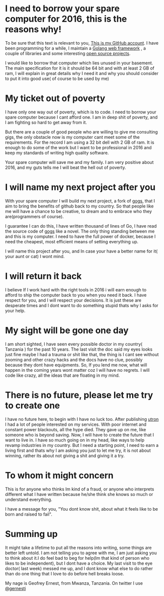 # I need to borrow your spare computer for 2016, this is the reasons why!

To be sure that this text is relevant to you, [This is my GitHub
account](https://github.com/gernest). I have been programming for a while, I
maintain a [Golang web framework](https://github.com/gernest/utron) , a couple of
libraries and some interesting [open source
projects](https://github.com/gernest/hero).

I would like to borrow that computer which lies unused in your basement. The
main specification for it is it should be 64 bit and with at least 2 GB of ram,
I will explain in great details why I need it and why you should consider to put
it into good use( of course to be used by me) 


# My ticket out of poverty

I have only one way out of poverty, which is to code. I need to borrow your
spare computer because I cant afford one. I am in deep shit of poverty, and I am
fighting so hard to get away from it.

But there are a couple of good people who are willing to give me consulting
gigs, the only obstacle now is my computer cant meet some of the requirements.
For the record I am using a 32 bit dell with 2 GB of ram. It is enough to do
some of the work but I want to be professional in 2016 and keep my standards of
writing high quality software.

Your spare computer will save me and my family. I am very positive about 2016,
and my guts tells me I will beat the hell out of poverty.

# I will name my next project after you

With your spare computer I will build my next project, a fork of
[gogs](https://github.com/gogits/gogs), that
I aim to bring the benefits of github back to my country. So that people like me
will have a chance to be creative, to dream and to embrace who they
are(programmers of course).

I guarantee I can do this, I have written thousand of lines of Go, I have read
the source code of [gogs](https://github.com/gogits/gogs) like a novel. The only
thing standing between me and
this is my computer. I need to have the full power of docker, because I need the
cheapest, most efficient means of setting everything up.

I will name this project after you, and In case your have a better name for it(
your aunt or cat) I wont mind.

# I will return it back

I believe If I work hard with the right tools in 2016 i will earn enough to
afford to ship the computer back to you when you need it back. I have respect
for you, and I will respect your decisions. It is just these are desperate times
and I dont want to do something stupid thats why I asks for your help.

# My sight will be gone one day

I am short sighted, I have seen every possible doctor in my country( Tanzania )
for the past 10 years. The last visit the doc said my eyes looks just fine maybe
I had a trauma or shit like that, the thing is I cant see without zooming and
other crazy hacks and the docs have no clue, possibly because they dont have
equipments. So, If you lend me now, what will happen in the coming years wont
matter coz I will  have no regrets. I will code like crazy, all the ideas that
are floating in my mind.

# There is no future, please let me try to create one

I have no future here, to begin with I have no luck too. After publishing
[utron](https://github.com/gernest/utron) I had a lot of people interested on my
services. With poor internet
and constant power blackouts, all the hype died. They gave up on me, like
someone who is beyond saving. Now, I will have to create the future that I want
to live in. I have so much going on in my head, like ways to help revamp
industries in my country. But I need a starting point, I need to earn a living
first and thats why I am asking you just to let me try, it is not about winning,
rather its about not giving a shit and giving it a try.

# To whom it might concern

This is for anyone who thinks Im kind of a fraud, or anyone who interprets
different what I have written because he/she think she knows so much or
understand everything.

I have a message for you, "You dont know shit, about what it feels like to be
born and raised to fail".

# Summing up

It might take a lifetime to put all the reasons into writing, some things are
better left untold. I am not telling you to agree with me, I am just asking you
to think about it.I do feel bad to beg for help(Im that kind of person who likes
to be independent), but I dont have a choice. My last visit to the eye doctor( last
week) messed me up, and I dont know what else to do rather than do one thing that
I love to do before hell breaks loose.

My nage is Geofrey Ernest, from Mwanza, Tanzania. On twitter I use
[@gernesti](https://github.com/gernest/utro://twitter.com/gernesti)
